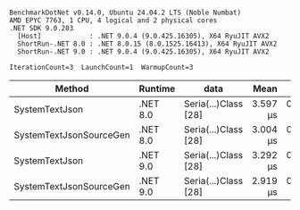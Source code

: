 ```

BenchmarkDotNet v0.14.0, Ubuntu 24.04.2 LTS (Noble Numbat)
AMD EPYC 7763, 1 CPU, 4 logical and 2 physical cores
.NET SDK 9.0.203
  [Host]            : .NET 9.0.4 (9.0.425.16305), X64 RyuJIT AVX2
  ShortRun-.NET 8.0 : .NET 8.0.15 (8.0.1525.16413), X64 RyuJIT AVX2
  ShortRun-.NET 9.0 : .NET 9.0.4 (9.0.425.16305), X64 RyuJIT AVX2

IterationCount=3  LaunchCount=1  WarmupCount=3  

```
| Method                  | Runtime  | data                 | Mean     | Error     | StdDev    | Min      | Max      | Gen0   | Allocated |
|------------------------ |--------- |--------------------- |---------:|----------:|----------:|---------:|---------:|-------:|----------:|
| SystemTextJson          | .NET 8.0 | Seria(...)Class [28] | 3.597 μs | 0.2051 μs | 0.0112 μs | 3.589 μs | 3.609 μs | 0.1259 |   2.07 KB |
| SystemTextJsonSourceGen | .NET 8.0 | Seria(...)Class [28] | 3.004 μs | 0.2856 μs | 0.0157 μs | 2.990 μs | 3.021 μs | 0.1335 |    2.2 KB |
| SystemTextJson          | .NET 9.0 | Seria(...)Class [28] | 3.292 μs | 0.2487 μs | 0.0136 μs | 3.281 μs | 3.307 μs | 0.1259 |   2.07 KB |
| SystemTextJsonSourceGen | .NET 9.0 | Seria(...)Class [28] | 2.919 μs | 0.0757 μs | 0.0042 μs | 2.915 μs | 2.923 μs | 0.1335 |    2.2 KB |
